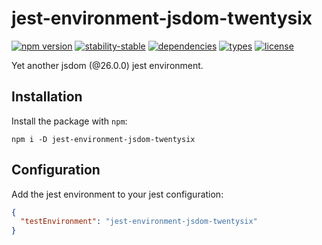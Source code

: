 # jest-environment-jsdom-twentysix
[![npm version](https://img.shields.io/npm/v/jest-environment-jsdom-twentysix)](https://www.npmjs.com/package/jest-environment-jsdom-twentysix)
[![stability-stable](https://img.shields.io/badge/stability-stable-green.svg)](https://www.npmjs.com/package/jest-environment-jsdom-twentysix)
[![dependencies](https://img.shields.io/librariesio/release/npm/jest-environment-jsdom-twentysix)](https://github.com/andreibereczki/jest-environment-jsdom-twentysix/blob/main/package.json)
[![types](https://img.shields.io/npm/types/jest-environment-jsdom-twentysix)](https://github.com/microsoft/TypeScript)
[![license](https://img.shields.io/github/license/andreibereczki/jest-environment-jsdom-twentysix)](https://github.com/andreibereczki/jest-environment-jsdom-twentysix/blob/main/LICENSE.md)

Yet another jsdom (@26.0.0) jest environment.

## Installation

Install the package with `npm`:
```shell
npm i -D jest-environment-jsdom-twentysix
```

## Configuration
Add the jest environment to your jest configuration:

```json
{
  "testEnvironment": "jest-environment-jsdom-twentysix"
}
```
